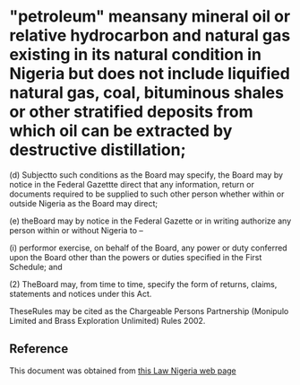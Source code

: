 # "petroleum" meansany mineral oil or relative hydrocarbon and natural gas existing in its natural condition in Nigeria but does not include liquified natural gas, coal, bituminous shales or other stratified deposits from which oil can be extracted by destructive distillation;

(d) Subjectto such conditions as the Board may specify, the Board may by notice in the Federal Gazettte direct that any information, return or documents required to be supplied to such other person whether within or outside Nigeria as the Board may direct;

(e) theBoard may by notice in the Federal Gazette or in writing authorize any person within or without Nigeria to –

(i) performor exercise, on behalf of the Board, any power or duty conferred upon the Board other than the powers or duties specified in the First Schedule; and

(2) TheBoard may, from time to time, specify the form of returns, claims, statements and notices under this Act.

TheseRules may be cited as the Chargeable Persons Partnership (Monipulo Limited and Brass Exploration Unlimited) Rules 2002.

## Reference

This document was obtained from [this Law Nigeria web page](http://www.lawnigeria.com/LFN/P/Petroleum-Profits-Tax-Act.php)
